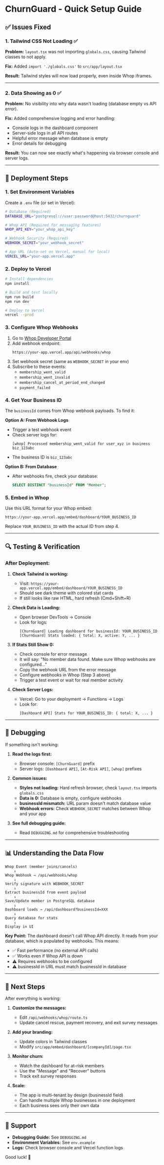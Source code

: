 # ChurnGuard - Quick Setup Guide

## ✅ Issues Fixed

### 1. Tailwind CSS Not Loading ✅
**Problem:** `layout.tsx` was not importing `globals.css`, causing Tailwind classes to not apply.

**Fix:** Added `import './globals.css'` to `src/app/layout.tsx`

**Result:** Tailwind styles will now load properly, even inside Whop iframes.

---

### 2. Data Showing as 0 ✅
**Problem:** No visibility into why data wasn't loading (database empty vs API error).

**Fix:** Added comprehensive logging and error handling:
- Console logs in the dashboard component
- Server-side logs in all API routes
- Helpful error message when database is empty
- Error details for debugging

**Result:** You can now see exactly what's happening via browser console and server logs.

---

## 🚀 Deployment Steps

### 1. Set Environment Variables

Create a `.env` file (or set in Vercel):

```bash
# Database (Required)
DATABASE_URL="postgresql://user:password@host:5432/churnguard"

# Whop API (Required for messaging features)
WHOP_API_KEY="your_whop_api_key"

# Webhook Security (Required)
WEBHOOK_SECRET="your_webhook_secret"

# App URL (Auto-set on Vercel, manual for local)
VERCEL_URL="your-app.vercel.app"
```

### 2. Deploy to Vercel

```bash
# Install dependencies
npm install

# Build and test locally
npm run build
npm run dev

# Deploy to Vercel
vercel --prod
```

### 3. Configure Whop Webhooks

1. Go to [Whop Developer Portal](https://whop.com/developers)
2. Add webhook endpoint:
   ```
   https://your-app.vercel.app/api/webhooks/whop
   ```
3. Set webhook secret (same as `WEBHOOK_SECRET` in your env)
4. Subscribe to these events:
   - `membership_went_valid`
   - `membership_went_invalid`
   - `membership_cancel_at_period_end_changed`
   - `payment_failed`

### 4. Get Your Business ID

The `businessId` comes from Whop webhook payloads. To find it:

**Option A: From Webhook Logs**
- Trigger a test webhook event
- Check server logs for:
  ```
  [whop] Processed membership_went_valid for user_xyz in business biz_123abc
  ```
- The business ID is `biz_123abc`

**Option B: From Database**
- After webhooks fire, check your database:
  ```sql
  SELECT DISTINCT "businessId" FROM "Member";
  ```

### 5. Embed in Whop

Use this URL format for your Whop embed:
```
https://your-app.vercel.app/embed/dashboard/YOUR_BUSINESS_ID
```

Replace `YOUR_BUSINESS_ID` with the actual ID from step 4.

---

## 🔍 Testing & Verification

### After Deployment:

1. **Check Tailwind is working:**
   - Visit: `https://your-app.vercel.app/embed/dashboard/YOUR_BUSINESS_ID`
   - Should see dark theme with colored stat cards
   - If still looks like raw HTML, hard refresh (Cmd+Shift+R)

2. **Check Data is Loading:**
   - Open browser DevTools → Console
   - Look for logs:
     ```
     [ChurnGuard] Loading dashboard for businessId: YOUR_BUSINESS_ID
     [ChurnGuard] Stats loaded: { total: X, active: Y, ... }
     ```

3. **If Stats Still Show 0:**
   - Check console for error message
   - It will say: "No member data found. Make sure Whop webhooks are configured..."
   - Copy the webhook URL from the error message
   - Configure webhooks in Whop (Step 3 above)
   - Trigger a test event or wait for real member activity

4. **Check Server Logs:**
   - Vercel: Go to your deployment → Functions → Logs
   - Look for:
     ```
     [Dashboard API] Stats for YOUR_BUSINESS_ID: { total: X, ... }
     ```

---

## 🐛 Debugging

If something isn't working:

1. **Read the logs first:**
   - Browser console: `[ChurnGuard]` prefix
   - Server logs: `[Dashboard API]`, `[At-Risk API]`, `[whop]` prefixes

2. **Common issues:**
   - **Styles not loading:** Hard refresh browser, check `layout.tsx` imports `globals.css`
   - **Data is 0:** Database is empty, configure webhooks
   - **businessId mismatch:** URL param doesn't match database value
   - **Webhook errors:** Check `WEBHOOK_SECRET` matches between Whop and your app

3. **See full debugging guide:**
   - Read `DEBUGGING.md` for comprehensive troubleshooting

---

## 📊 Understanding the Data Flow

```
Whop Event (member joins/cancels)
    ↓
Whop Webhook → /api/webhooks/whop
    ↓
Verify signature with WEBHOOK_SECRET
    ↓
Extract businessId from event payload
    ↓
Save/Update member in PostgreSQL database
    ↓
Dashboard loads → /api/dashboard?businessId=XXX
    ↓
Query database for stats
    ↓
Display in UI
```

**Key Point:** The dashboard doesn't call Whop API directly. It reads from your database, which is populated by webhooks. This means:
- ✅ Fast performance (no external API calls)
- ✅ Works even if Whop API is down
- ⚠️ Requires webhooks to be configured
- ⚠️ businessId in URL must match businessId in database

---

## 🎯 Next Steps

After everything is working:

1. **Customize the messages:**
   - Edit `/api/webhooks/whop/route.ts`
   - Update cancel rescue, payment recovery, and exit survey messages

2. **Add your branding:**
   - Update colors in Tailwind classes
   - Modify `src/app/embed/dashboard/[companyId]/page.tsx`

3. **Monitor churn:**
   - Watch the dashboard for at-risk members
   - Use the "Message" and "Recover" buttons
   - Track exit survey responses

4. **Scale:**
   - The app is multi-tenant by design (businessId field)
   - Can handle multiple Whop businesses in one deployment
   - Each business sees only their own data

---

## 📝 Support

- **Debugging Guide:** See `DEBUGGING.md`
- **Environment Variables:** See `env.example`
- **Logs:** Check browser console and Vercel function logs

Good luck! 🚀

